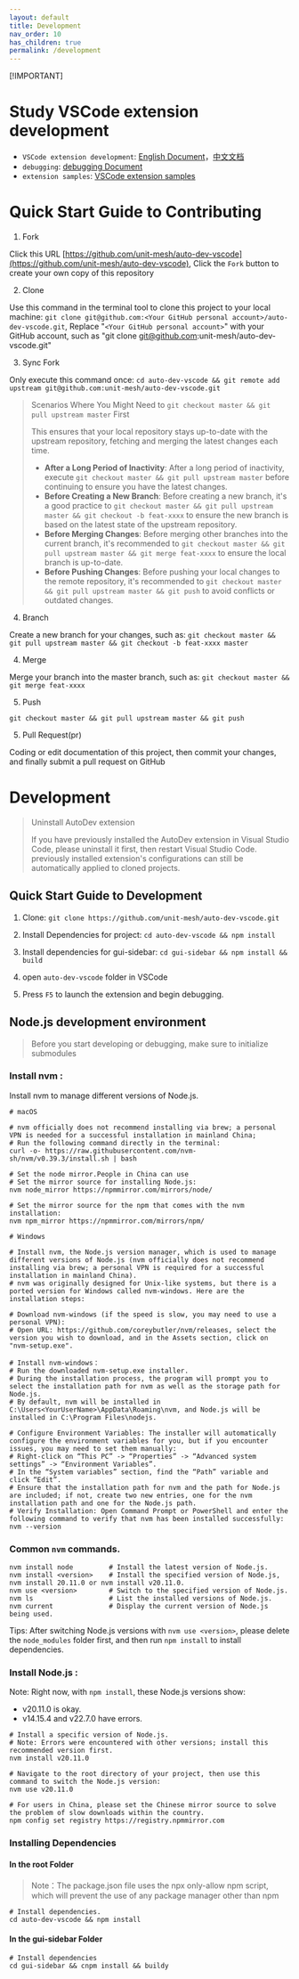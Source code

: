 ```yaml
---
layout: default
title: Development
nav_order: 10
has_children: true
permalink: /development
---
```


[!IMPORTANT]
# Study VSCode extension development

 - `VSCode extension development`: [English Document](https://code.visualstudio.com/api)，[中文文档](https://github.com/Liiked/VS-Code-Extension-Doc-ZH)
 - `debugging`: [debugging Document](https://code.visualstudio.com/docs/editor/debugging)
 - `extension samples`: [VSCode extension samples](https://github.com/microsoft/vscode-extension-samples)

# Quick Start Guide to Contributing

1. Fork

Click this URL [https://github.com/unit-mesh/auto-dev-vscode](https://github.com/unit-mesh/auto-dev-vscode), Click the `Fork` button to create your own copy of this repository

2. Clone

Use this command in the terminal tool to clone this project to your local machine: `git clone git@github.com:<Your GitHub personal account>/auto-dev-vscode.git`, Replace "`<Your GitHub personal account>`" with your GitHub account, such as "git clone git@github.com:unit-mesh/auto-dev-vscode.git"

3. Sync Fork

Only execute this command once: `cd auto-dev-vscode && git remote add upstream git@github.com:unit-mesh/auto-dev-vscode.git`

> Scenarios Where You Might Need to `git checkout master && git pull upstream master` First
> 
> This ensures that your local repository stays up-to-date with the upstream repository, fetching and merging the latest changes each time.
> 
> - **After a Long Period of Inactivity**: After a long period of inactivity, execute `git checkout master && git pull upstream master` before continuing to ensure you have the latest changes.
> - **Before Creating a New Branch**: Before creating a new branch, it's a good practice to `git checkout master && git pull upstream master && git checkout -b feat-xxxx` to ensure the new branch is based on the latest state of the upstream repository.
> - **Before Merging Changes**: Before merging other branches into the current branch, it's recommended to `git checkout master && git pull upstream master && git merge feat-xxxx` to ensure the local branch is up-to-date.
> - **Before Pushing Changes**: Before pushing your local changes to the remote repository, it's recommended to `git checkout master && git pull upstream master && git push` to avoid conflicts or outdated changes.



4. Branch

Create a new branch for your changes, such as: `git checkout master && git pull upstream master && git checkout -b feat-xxxx master`

4. Merge

Merge your branch into the master branch, such as: `git checkout master && git merge feat-xxxx`

5. Push

`git checkout master && git pull upstream master && git push`

5. Pull Request(pr)

Coding or edit documentation of this project, then commit your changes, and finally submit a pull request on GitHub


# Development
> Uninstall AutoDev extension
>
>If you have previously installed the AutoDev extension in Visual Studio Code, please uninstall it first, then restart Visual Studio Code.
>previously installed extension's configurations can still be automatically applied to cloned projects.

## Quick Start Guide to Development

1. Clone: `git clone https://github.com/unit-mesh/auto-dev-vscode.git`

2. Install Dependencies for project: `cd auto-dev-vscode && npm install`

3. Install dependencies for gui-sidebar: `cd gui-sidebar && npm install && build`

4. open `auto-dev-vscode` folder in VSCode

5. Press `F5` to launch the extension and begin debugging.



## Node.js development environment

> Before you start developing or debugging, make sure to initialize submodules


### Install nvm : 

Install nvm to manage different versions of Node.js.


```
# macOS 

# nvm officially does not recommend installing via brew; a personal VPN is needed for a successful installation in mainland China; 
# Run the following command directly in the terminal:
curl -o- https://raw.githubusercontent.com/nvm-sh/nvm/v0.39.3/install.sh | bash

# Set the node mirror.People in China can use
# Set the mirror source for installing Node.js:
nvm node_mirror https://npmmirror.com/mirrors/node/ 

# Set the mirror source for the npm that comes with the nvm installation:
nvm npm_mirror https://npmmirror.com/mirrors/npm/
```


```
# Windows

# Install nvm, the Node.js version manager, which is used to manage different versions of Node.js (nvm officially does not recommend installing via brew; a personal VPN is required for a successful installation in mainland China).
# nvm was originally designed for Unix-like systems, but there is a ported version for Windows called nvm-windows. Here are the installation steps: 

# Download nvm-windows (if the speed is slow, you may need to use a personal VPN):
# Open URL: https://github.com/coreybutler/nvm/releases, select the version you wish to download, and in the Assets section, click on "nvm-setup.exe".

# Install nvm-windows：
# Run the downloaded nvm-setup.exe installer.
# During the installation process, the program will prompt you to select the installation path for nvm as well as the storage path for Node.js.
# By default, nvm will be installed in C:\Users<YourUserName>\AppData\Roaming\nvm, and Node.js will be installed in C:\Program Files\nodejs.

# Configure Environment Variables: The installer will automatically configure the environment variables for you, but if you encounter issues, you may need to set them manually:
# Right-click on “This PC” -> “Properties” -> “Advanced system settings” -> “Environment Variables”.
# In the “System variables” section, find the “Path” variable and click “Edit”.
# Ensure that the installation path for nvm and the path for Node.js are included; if not, create two new entries, one for the nvm installation path and one for the Node.js path.
# Verify Installation: Open Command Prompt or PowerShell and enter the following command to verify that nvm has been installed successfully:
nvm --version
```

### Common `nvm` commands.

```
nvm install node         # Install the latest version of Node.js.
nvm install <version>    # Install the specified version of Node.js, nvm install 20.11.0 or nvm install v20.11.0.
nvm use <version>        # Switch to the specified version of Node.js.
nvm ls                   # List the installed versions of Node.js.
nvm current              # Display the current version of Node.js being used.
```

Tips: After switching Node.js versions with `nvm use <version>`, please delete the `node_modules` folder first, and then run `npm install` to install dependencies.


### Install Node.js : 

Note: Right now, with `npm install`, these Node.js versions show:
 - v20.11.0 is okay.
 - v14.15.4 and v22.7.0 have errors.

```
# Install a specific version of Node.js.
# Note: Errors were encountered with other versions; install this recommended version first.
nvm install v20.11.0

# Navigate to the root directory of your project, then use this command to switch the Node.js version:
nvm use v20.11.0

# For users in China, please set the Chinese mirror source to solve the problem of slow downloads within the country.
npm config set registry https://registry.npmmirror.com
```

### Installing Dependencies

#### In the root Folder

> Note：The package.json file uses the npx only-allow npm script, which will prevent the use of any package manager other than npm

```
# Install dependencies.
cd auto-dev-vscode && npm install
```


#### In the gui-sidebar Folder

```
# Install dependencies
cd gui-sidebar && cnpm install && buildy
```

